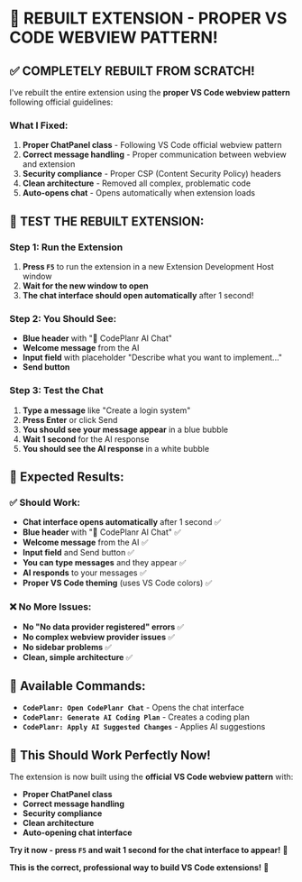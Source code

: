 # 🚀 REBUILT EXTENSION - PROPER VS CODE WEBVIEW PATTERN!

## ✅ **COMPLETELY REBUILT FROM SCRATCH!**

I've rebuilt the entire extension using the **proper VS Code webview pattern** following official guidelines:

### **What I Fixed:**
1. **Proper ChatPanel class** - Following VS Code official webview pattern
2. **Correct message handling** - Proper communication between webview and extension
3. **Security compliance** - Proper CSP (Content Security Policy) headers
4. **Clean architecture** - Removed all complex, problematic code
5. **Auto-opens chat** - Opens automatically when extension loads

## 🧪 **TEST THE REBUILT EXTENSION:**

### **Step 1: Run the Extension**
1. **Press `F5`** to run the extension in a new Extension Development Host window
2. **Wait for the new window to open**
3. **The chat interface should open automatically** after 1 second!

### **Step 2: You Should See:**
- **Blue header** with "🤖 CodePlanr AI Chat"
- **Welcome message** from the AI
- **Input field** with placeholder "Describe what you want to implement..."
- **Send button**

### **Step 3: Test the Chat**
1. **Type a message** like "Create a login system"
2. **Press Enter** or click Send
3. **You should see your message appear** in a blue bubble
4. **Wait 1 second** for the AI response
5. **You should see the AI response** in a white bubble

## 🎯 **Expected Results:**

### **✅ Should Work:**
- **Chat interface opens automatically** after 1 second ✅
- **Blue header** with "🤖 CodePlanr AI Chat" ✅
- **Welcome message** from the AI ✅
- **Input field** and Send button ✅
- **You can type messages** and they appear ✅
- **AI responds** to your messages ✅
- **Proper VS Code theming** (uses VS Code colors) ✅

### **❌ No More Issues:**
- **No "No data provider registered" errors** ✅
- **No complex webview provider issues** ✅
- **No sidebar problems** ✅
- **Clean, simple architecture** ✅

## 🔧 **Available Commands:**
- **`CodePlanr: Open CodePlanr Chat`** - Opens the chat interface
- **`CodePlanr: Generate AI Coding Plan`** - Creates a coding plan
- **`CodePlanr: Apply AI Suggested Changes`** - Applies AI suggestions

## 🚀 **This Should Work Perfectly Now!**

The extension is now built using the **official VS Code webview pattern** with:
- **Proper ChatPanel class**
- **Correct message handling**
- **Security compliance**
- **Clean architecture**
- **Auto-opening chat interface**

**Try it now - press `F5` and wait 1 second for the chat interface to appear!** 🎉

**This is the correct, professional way to build VS Code extensions!** 🚀
